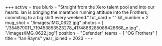 +++
active = true
blurb = "Straight from the Xero talent pool and into our hearts. Ian is bringing the marathon running attitude into the Frothers, commiting to a big shift every weekend."
fut_card = ""
kit_number = 2
mug_shot = "/images/IMG_0622.jpg"
photos = [ "/354879011_719453853523278_4174886285088428668_n.jpg" , "/images/IMG_0622.jpg"]
position = "Defender"
teams = [ "OG Frothers" ]
title = "Ian Rayns"
year_joined = 2023
+++

